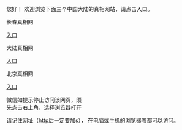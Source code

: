 
  您好！ 欢迎浏览下面三个中国大陆的真相网站，请点击入口。 <br/>

  长春真相网<br/>

  <a id="ccLink" href="https://is.gd/P54cPT" rel="nofollow">入口</a>


   大陆真相网<br/>

  <a id="dlLink" href="https://is.gd/RgWFwD" rel="nofollow">入口</a>




   北京真相网<br/>

  <a id="bjLink" href="https://is.gd/fMpYXu" rel="nofollow">入口</a>



  微信如提示停止访问该网页，须<br>
  先点击右上角，选择浏览器打开<br>

  请记住网址（http后一定要加s）， 在电脑或手机的浏览器哪都可以访问。
